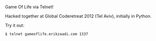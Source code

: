 Game Of Life via Telnet!

Hacked together at Global Coderetreat 2012 (Tel Aviv), initially in Python.

Try it out:

```
$ telnet gameoflife.erikzaadi.com 1337
```
